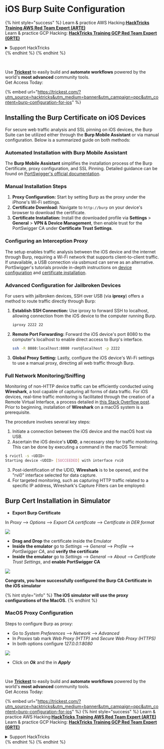 # iOS Burp Suite Configuration

{% hint style="success" %}
Learn & practice AWS Hacking:<img src="/.gitbook/assets/arte.png" alt="" data-size="line">[**HackTricks Training AWS Red Team Expert (ARTE)**](https://training.hacktricks.xyz/courses/arte)<img src="/.gitbook/assets/arte.png" alt="" data-size="line">\
Learn & practice GCP Hacking: <img src="/.gitbook/assets/grte.png" alt="" data-size="line">[**HackTricks Training GCP Red Team Expert (GRTE)**<img src="/.gitbook/assets/grte.png" alt="" data-size="line">](https://training.hacktricks.xyz/courses/grte)

<details>

<summary>Support HackTricks</summary>

* Check the [**subscription plans**](https://github.com/sponsors/carlospolop)!
* **Join the** 💬 [**Discord group**](https://discord.gg/hRep4RUj7f) or the [**telegram group**](https://t.me/peass) or **follow** us on **Twitter** 🐦 [**@hacktricks\_live**](https://twitter.com/hacktricks\_live)**.**
* **Share hacking tricks by submitting PRs to the** [**HackTricks**](https://github.com/carlospolop/hacktricks) and [**HackTricks Cloud**](https://github.com/carlospolop/hacktricks-cloud) github repos.

</details>
{% endhint %}
{% endhint %}

<figure><img src="../../.gitbook/assets/image (48).png" alt=""><figcaption></figcaption></figure>

\
Use [**Trickest**](https://trickest.com/?utm_source=hacktricks&utm_medium=text&utm_campaign=ppc&utm_term=trickest&utm_content=burp-configuration-for-ios) to easily build and **automate workflows** powered by the world's **most advanced** community tools.\
Get Access Today:

{% embed url="https://trickest.com/?utm_source=hacktricks&utm_medium=banner&utm_campaign=ppc&utm_content=burp-configuration-for-ios" %}

## Installing the Burp Certificate on iOS Devices

For secure web traffic analysis and SSL pinning on iOS devices, the Burp Suite can be utilized either through the **Burp Mobile Assistant** or via manual configuration. Below is a summarized guide on both methods:

### Automated Installation with Burp Mobile Assistant

The **Burp Mobile Assistant** simplifies the installation process of the Burp Certificate, proxy configuration, and SSL Pinning. Detailed guidance can be found on [PortSwigger's official documentation](https://portswigger.net/burp/documentation/desktop/tools/mobile-assistant/installing).

### Manual Installation Steps

1. **Proxy Configuration:** Start by setting Burp as the proxy under the iPhone's Wi-Fi settings.
2. **Certificate Download:** Navigate to `http://burp` on your device's browser to download the certificate.
3. **Certificate Installation:** Install the downloaded profile via **Settings** > **General** > **VPN & Device Management**, then enable trust for the PortSwigger CA under **Certificate Trust Settings**.

### Configuring an Interception Proxy

The setup enables traffic analysis between the iOS device and the internet through Burp, requiring a Wi-Fi network that supports client-to-client traffic. If unavailable, a USB connection via usbmuxd can serve as an alternative. PortSwigger's tutorials provide in-depth instructions on [device configuration](https://support.portswigger.net/customer/portal/articles/1841108-configuring-an-ios-device-to-work-with-burp) and [certificate installation](https://support.portswigger.net/customer/portal/articles/1841109-installing-burp-s-ca-certificate-in-an-ios-device).

### Advanced Configuration for Jailbroken Devices

For users with jailbroken devices, SSH over USB (via **iproxy**) offers a method to route traffic directly through Burp:

1.  **Establish SSH Connection:** Use iproxy to forward SSH to localhost, allowing connection from the iOS device to the computer running Burp.

    ```bash
    iproxy 2222 22
    ```
2.  **Remote Port Forwarding:** Forward the iOS device's port 8080 to the computer's localhost to enable direct access to Burp's interface.

    ```bash
    ssh -R 8080:localhost:8080 root@localhost -p 2222
    ```
3. **Global Proxy Setting:** Lastly, configure the iOS device's Wi-Fi settings to use a manual proxy, directing all web traffic through Burp.

### Full Network Monitoring/Sniffing

Monitoring of non-HTTP device traffic can be efficiently conducted using **Wireshark**, a tool capable of capturing all forms of data traffic. For iOS devices, real-time traffic monitoring is facilitated through the creation of a Remote Virtual Interface, a process detailed in [this Stack Overflow post](https://stackoverflow.com/questions/9555403/capturing-mobile-phone-traffic-on-wireshark/33175819#33175819). Prior to beginning, installation of **Wireshark** on a macOS system is a prerequisite.

The procedure involves several key steps:

1. Initiate a connection between the iOS device and the macOS host via USB.
2. Ascertain the iOS device's **UDID**, a necessary step for traffic monitoring. This can be done by executing a command in the macOS Terminal:

```bash
$ rvictl -s <UDID>
Starting device <UDID> [SUCCEEDED] with interface rvi0
```

3. Post-identification of the UDID, **Wireshark** is to be opened, and the "rvi0" interface selected for data capture.
4. For targeted monitoring, such as capturing HTTP traffic related to a specific IP address, Wireshark's Capture Filters can be employed:

## Burp Cert Installation in Simulator

* **Export Burp Certificate**

In _Proxy_ --> _Options_ --> _Export CA certificate_ --> _Certificate in DER format_

![](<../../.gitbook/assets/image (534).png>)

* **Drag and Drop** the certificate inside the Emulator
* **Inside the emulator** go to _Settings_ --> _General_ --> _Profile_ --> _PortSwigger CA_, and **verify the certificate**
* **Inside the emulator** go to _Settings_ --> _General_ --> _About_ --> _Certificate Trust Settings_, and **enable PortSwigger CA**

![](<../../.gitbook/assets/image (1048).png>)

**Congrats, you have successfully configured the Burp CA Certificate in the iOS simulator**

{% hint style="info" %}
**The iOS simulator will use the proxy configurations of the MacOS.**
{% endhint %}

### MacOS Proxy Configuration

Steps to configure Burp as proxy:

* Go to _System Preferences_ --> _Network_ --> _Advanced_
* In _Proxies_ tab mark _Web Proxy (HTTP)_ and _Secure Web Proxy (HTTPS)_
* In both options configure _127.0.0.1:8080_

![](<../../.gitbook/assets/image (431).png>)

* Click on _**Ok**_ and the in _**Apply**_

<figure><img src="../../.gitbook/assets/image (48).png" alt=""><figcaption></figcaption></figure>

\
Use [**Trickest**](https://trickest.com/?utm_source=hacktricks&utm_medium=text&utm_campaign=ppc&utm_term=trickest&utm_content=burp-configuration-for-ios) to easily build and **automate workflows** powered by the world's **most advanced** community tools.\
Get Access Today:

{% embed url="https://trickest.com/?utm_source=hacktricks&utm_medium=banner&utm_campaign=ppc&utm_content=burp-configuration-for-ios" %}
{% hint style="success" %}
Learn & practice AWS Hacking:<img src="/.gitbook/assets/arte.png" alt="" data-size="line">[**HackTricks Training AWS Red Team Expert (ARTE)**](https://training.hacktricks.xyz/courses/arte)<img src="/.gitbook/assets/arte.png" alt="" data-size="line">\
Learn & practice GCP Hacking: <img src="/.gitbook/assets/grte.png" alt="" data-size="line">[**HackTricks Training GCP Red Team Expert (GRTE)**<img src="/.gitbook/assets/grte.png" alt="" data-size="line">](https://training.hacktricks.xyz/courses/grte)

<details>

<summary>Support HackTricks</summary>

* Check the [**subscription plans**](https://github.com/sponsors/carlospolop)!
* **Join the** 💬 [**Discord group**](https://discord.gg/hRep4RUj7f) or the [**telegram group**](https://t.me/peass) or **follow** us on **Twitter** 🐦 [**@hacktricks\_live**](https://twitter.com/hacktricks\_live)**.**
* **Share hacking tricks by submitting PRs to the** [**HackTricks**](https://github.com/carlospolop/hacktricks) and [**HackTricks Cloud**](https://github.com/carlospolop/hacktricks-cloud) github repos.

</details>
{% endhint %}
</details>
{% endhint %}

